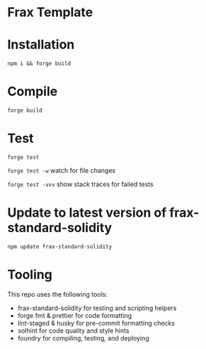 # Frax Template

# Installation
`npm i && forge build`

# Compile
`forge build`

# Test
`forge test`

`forge test -w` watch for file changes

`forge test -vvv` show stack traces for failed tests

# Update to latest version of frax-standard-solidity
`npm update frax-standard-solidity`

# Tooling
This repo uses the following tools:
- frax-standard-solidity for testing and scripting helpers
- forge fmt & prettier for code formatting
- lint-staged & husky for pre-commit formatting checks
- solhint for code quality and style hints
- foundry for compiling, testing, and deploying
